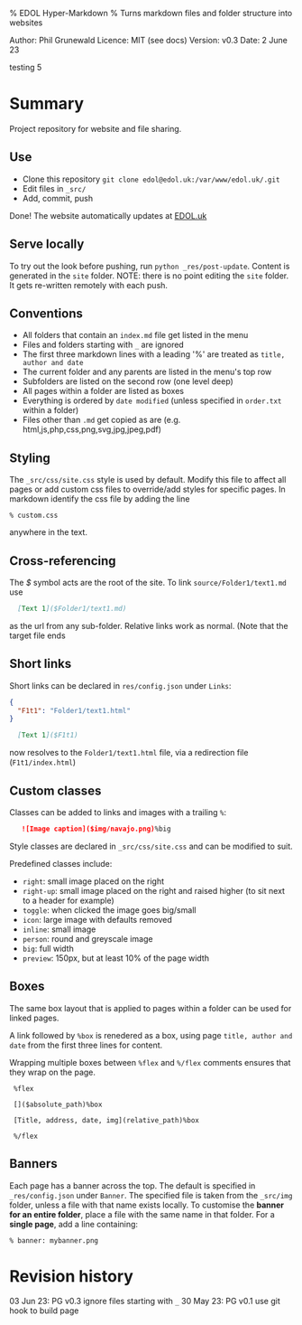% EDOL Hyper-Markdown
% Turns markdown files and folder structure into websites

Author:  Phil Grunewald
Licence: MIT (see docs)
Version: v0.3
Date:    2 June 23

testing 5

Summary
=======

Project repository for website and file sharing.

Use
---

- Clone this repository ```git clone edol@edol.uk:/var/www/edol.uk/.git```
- Edit files in `_src/`
- Add, commit, push

Done! The website automatically updates at [EDOL.uk](https://edol.uk)

Serve locally
-------------

To try out the look before pushing, run ```python _res/post-update```.
Content is generated in the `site` folder.
NOTE: there is no point editing the `site` folder. It gets re-written remotely with each push.


Conventions
-----------

- All folders that contain an `index.md` file get listed in the menu
- Files and folders starting with `_` are ignored
- The first three markdown lines with a leading '%' are treated as `title, author and date`
- The current folder and any parents are listed in the menu's top row
- Subfolders are listed on the second row (one level deep)
- All pages within a folder are listed as boxes
- Everything is ordered by `date modified` (unless specified in `order.txt` within a folder)
- Files other than `.md` get copied as are (e.g. html,js,php,css,png,svg,jpg,jpeg,pdf)

Styling
-------

The `_src/css/site.css` style is used by default. Modify this file to affect all pages or add custom css files to override/add styles for specific pages. In markdown identify the css file by adding the line

`% custom.css`

anywhere in the text.


Cross-referencing
-----------------

The _\$_ symbol acts are the root of the site. To link `source/Folder1/text1.md` use

```markdown
  [Text 1]($Folder1/text1.md)
```

as the url from any sub-folder. Relative links work as normal. (Note that the target file ends

Short links
-----------

Short links can be declared in `res/config.json` under `Links`:

```json
{
  "F1t1": "Folder1/text1.html"
}
```

```markdown
  [Text 1]($F1t1)
```

now resolves to the `Folder1/text1.html` file, via a redirection file (`F1t1/index.html`)


Custom classes
--------------

Classes can be added to links and images with a trailing `%`:

```markdown
   ![Image caption]($img/navajo.png)%big
```

Style classes are declared in `_src/css/site.css` and can be modified to suit.

Predefined classes include:

- `right`: small image placed on the right
- `right-up`: small image placed on the right and raised higher (to sit next to a header for example)
- `toggle`: when clicked the image goes big/small
- `icon`: large image with defaults removed
- `inline`: small image
- `person`: round and greyscale image
- `big`: full width
- `preview`: 150px, but at least 10% of the page width

Boxes
-----

The same box layout that is applied to pages within a folder can be used for linked pages.

A link followed by `%box` is renedered as a box, using page `title, author and date` from the first three lines for content.

Wrapping multiple boxes between `%flex` and `%/flex` comments ensures that they wrap on the page.

```
 %flex

 []($absolute_path)%box

 [Title, address, date, img](relative_path)%box

 %/flex
```

Banners
-------

Each page has a banner across the top. The default is specified in `_res/config.json` under `Banner`.
The specified file is taken from the `_src/img` folder, unless a file with that name exists locally. To customise the **banner for an entire folder**, place a file with the same name in that folder.
For a **single page**, add a line containing:

```% banner: mybanner.png```


# Revision history

03 Jun 23: PG  v0.3 ignore files starting with `_`
30 May 23: PG  v0.1 use git hook to build page
